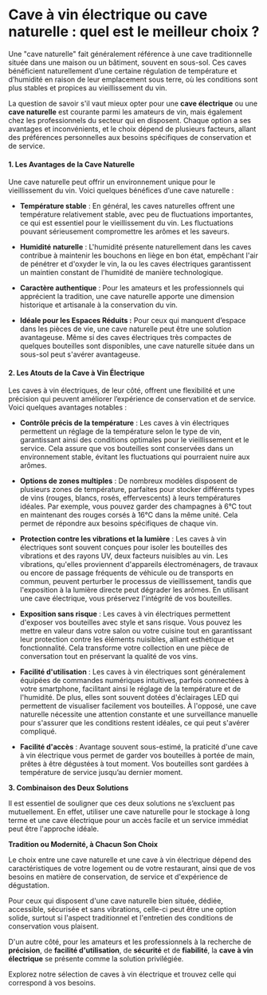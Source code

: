 # **Cave à vin électrique ou cave naturelle : quel est le meilleur choix ?**

Une "cave naturelle" fait généralement référence à une cave traditionnelle située dans une maison ou un bâtiment, souvent en sous-sol. Ces caves bénéficient naturellement d’une certaine régulation de température et d’humidité en raison de leur emplacement sous terre, où les conditions sont plus stables et propices au vieillissement du vin.

La question de savoir s'il vaut mieux opter pour une **cave électrique** ou une **cave naturelle** est courante parmi les amateurs de vin, mais également chez les professionnels du secteur qui en disposent. Chaque option a ses avantages et inconvénients, et le choix dépend de plusieurs facteurs, allant des préférences personnelles aux besoins spécifiques de conservation et de service.


#### **1. Les Avantages de la Cave Naturelle**<a id="h.d43l0whfmnmg"></a>

Une cave naturelle peut offrir un environnement unique pour le vieillissement du vin. Voici quelques bénéfices d’une cave naturelle :

- **Température stable** : En général, les caves naturelles offrent une température relativement stable, avec peu de fluctuations importantes, ce qui est essentiel pour le vieillissement du vin. Les fluctuations pouvant sérieusement compromettre les arômes et les saveurs.

- **Humidité** **naturelle** : L'humidité présente naturellement dans les caves contribue à maintenir les bouchons en liège en bon état, empêchant l'air de pénétrer et d'oxyder le vin, la ou les caves électriques garantissent un maintien constant de l'humidité de manière technologique.

- **Caractère authentique** : Pour les amateurs et les professionnels qui apprécient la tradition, une cave naturelle apporte une dimension historique et artisanale à la conservation du vin.

- **Idéale pour les Espaces Réduits :** Pour ceux qui manquent d’espace dans les pièces de vie, une cave naturelle peut être une solution avantageuse. Même si des caves électriques très compactes de quelques bouteilles sont disponibles, une cave naturelle située dans un sous-sol peut s'avérer avantageuse.


#### **2. Les Atouts de la Cave à Vin Électrique**<a id="h.2diea8jd7g3g"></a>

Les caves à vin électriques, de leur côté, offrent une flexibilité et une précision qui peuvent améliorer l’expérience de conservation et de service. Voici quelques avantages notables :

- **Contrôle précis de la température** : Les caves à vin électriques permettent un réglage de la température selon le type de vin, garantissant ainsi des conditions optimales pour le vieillissement et le service. Cela assure que vos bouteilles sont conservées dans un environnement stable, évitant les fluctuations qui pourraient nuire aux arômes.

- **Options de zones multiples** : De nombreux modèles disposent de plusieurs zones de température, parfaites pour stocker différents types de vins (rouges, blancs, rosés, effervescents) à leurs températures idéales. Par exemple, vous pouvez garder des champagnes à 6°C tout en maintenant des rouges corsés à 16°C dans la même unité. Cela permet de répondre aux besoins spécifiques de chaque vin.

- **Protection contre les vibrations et la lumière** : Les caves à vin électriques sont souvent conçues pour isoler les bouteilles des vibrations et des rayons UV, deux facteurs nuisibles au vin. Les vibrations, qu'elles proviennent d'appareils électroménagers, de travaux ou encore de passage fréquents de véhicule ou de transports en commun, peuvent perturber le processus de vieillissement, tandis que l'exposition à la lumière directe peut dégrader les arômes. En utilisant une cave électrique, vous préservez l'intégrité de vos bouteilles.

- **Exposition sans risque** : Les caves à vin électriques permettent d'exposer vos bouteilles avec style et sans risque. Vous pouvez les mettre en valeur dans votre salon ou votre cuisine tout en garantissant leur protection contre les éléments nuisibles, alliant esthétique et fonctionnalité. Cela transforme votre collection en une pièce de conversation tout en préservant la qualité de vos vins.

- **Facilité d'utilisation** : Les caves à vin électriques sont généralement équipées de commandes numériques intuitives, parfois connectées à votre smartphone, facilitant ainsi le réglage de la température et de l'humidité. De plus, elles sont souvent dotées d'éclairages LED qui permettent de visualiser facilement vos bouteilles. À l'opposé, une cave naturelle nécessite une attention constante et une surveillance manuelle pour s'assurer que les conditions restent idéales, ce qui peut s'avérer compliqué.

- **Facilité d'accès** : Avantage souvent sous-estimé, la praticité d'une cave à vin électrique vous permet de garder vos bouteilles à portée de main, prêtes à être dégustées à tout moment. Vos bouteilles sont gardées à température de service jusqu’au dernier moment.

**3. Combinaison des Deux Solutions**

Il est essentiel de souligner que ces deux solutions ne s’excluent pas mutuellement. En effet, utiliser une cave naturelle pour le stockage à long terme et une cave électrique pour un accès facile et un service immédiat peut être l'approche idéale.

**Tradition ou Modernité, à Chacun Son Choix**

Le choix entre une cave naturelle et une cave à vin électrique dépend des caractéristiques de votre logement ou de votre restaurant, ainsi que de vos besoins en matière de conservation, de service et d'expérience de dégustation.

Pour ceux qui disposent d'une cave naturelle bien située, dédiée, accessible, sécurisée et sans vibrations, celle-ci peut être une option solide, surtout si l'aspect traditionnel et l'entretien des conditions de conservation vous plaisent.

D'un autre côté, pour les amateurs et les professionnels à la recherche de **précision**, de **facilité d'utilisation**, de **sécurité** et de **fiabilité**, la **cave à vin électrique** se présente comme la solution privilégiée.

Explorez notre sélection de caves à vin électrique et trouvez celle qui correspond à vos besoins.

